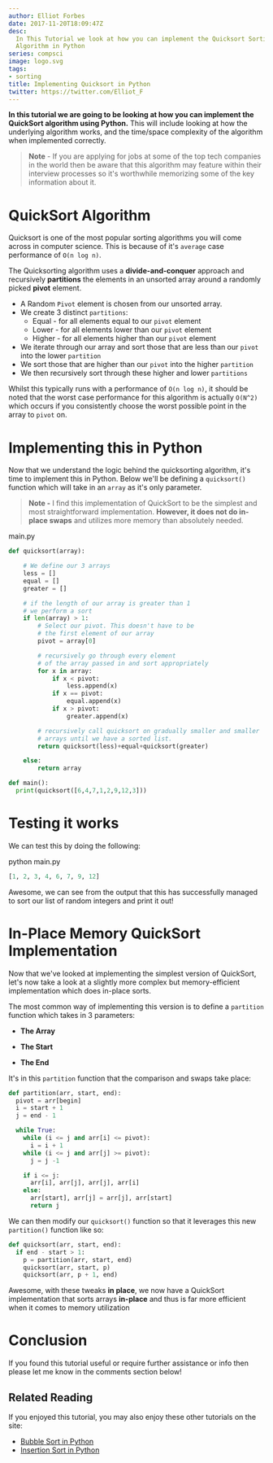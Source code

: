 ```yaml
---
author: Elliot Forbes
date: 2017-11-20T18:09:47Z
desc:
  In This Tutorial we look at how you can implement the Quicksort Sorting
  Algorithm in Python
series: compsci
image: logo.svg
tags:
- sorting
title: Implementing Quicksort in Python
twitter: https://twitter.com/Elliot_F
---
```


**In this tutorial we are going to be looking at how you can implement the QuickSort algorithm using Python.** This will include looking at how the underlying algorithm works, and the time/space complexity of the algorithm when implemented correctly.

> **Note** - If you are applying for jobs at some of the top tech companies in the world then be aware that this algorithm may feature within their interview processes so it's worthwhile memorizing some of the key information about it.

# QuickSort Algorithm

Quicksort is one of the most popular sorting algorithms you will come across in
computer science. This is because of it's `average` case performance of
`O(n log n)`.

The Quicksorting algorithm uses a **divide-and-conquer** approach and recursively **partitions** the elements in an unsorted array around a randomly picked **pivot**
element.

- A Random `Pivot` element is chosen from our unsorted array.
- We create 3 distinct `partitions`:
  - Equal - for all elements equal to our `pivot` element
  - Lower - for all elements lower than our `pivot` element
  - Higher - for all elements higher than our `pivot` element
- We iterate through our array and sort those that are less than our `pivot`
  into the lower `partition`
- We sort those that are higher than our `pivot` into the higher `partition`
- We then recursively sort through these higher and lower `partitions`

Whilst this typically runs with a performance of `O(n log n)`, it should be
noted that the worst case performance for this algorithm is actually `O(N^2)`
which occurs if you consistently choose the worst possible point in the array to
`pivot` on.

# Implementing this in Python

Now that we understand the logic behind the quicksorting algorithm, it's time to
implement this in Python. Below we'll be defining a `quicksort()` function which
will take in an `array` as it's only parameter.

> **Note -** I find this implementation of QuickSort to be the simplest and most straightforward implementation. **However, it does not do in-place swaps** and utilizes more memory than absolutely needed. 

<div class="filename"> main.py </div>

```py
def quicksort(array):

    # We define our 3 arrays
    less = []
    equal = []
    greater = []

    # if the length of our array is greater than 1
    # we perform a sort
    if len(array) > 1:
        # Select our pivot. This doesn't have to be
        # the first element of our array
        pivot = array[0]

        # recursively go through every element
        # of the array passed in and sort appropriately
        for x in array:
            if x < pivot:
                less.append(x)
            if x == pivot:
                equal.append(x)
            if x > pivot:
                greater.append(x)

        # recursively call quicksort on gradually smaller and smaller
        # arrays until we have a sorted list.
        return quicksort(less)+equal+quicksort(greater)

    else:
        return array

def main():
  print(quicksort([6,4,7,1,2,9,12,3]))
```

# Testing it works

We can test this by doing the following:

<div class="filename"> python main.py </div>

```py
[1, 2, 3, 4, 6, 7, 9, 12]
```

Awesome, we can see from the output that this has successfully managed to sort our list of random integers and print it out!

<Quiz question="What is the average time complexity of the Quick Sort Algorithm?" A="O(N)" B="O(N^2)" C="O(n log n)" correct="C" answer="C - The average case sorting complexity of Quick sort is O(n log n)"/>

# In-Place Memory QuickSort Implementation

Now that we've looked at implementing the simplest version of QuickSort, let's now take a look at a slightly more complex but memory-efficient implementation which does in-place sorts.

The most common way of implementing this version is to define a `partition` function which takes in 3 parameters:

- **The Array**

- **The Start**

- **The End**

It's in this `partition` function that the comparison and swaps take place:


```py
def partition(arr, start, end):
  pivot = arr[begin]
  i = start + 1
  j = end - 1

  while True:
    while (i <= j and arr[i] <= pivot):
      i = i + 1
    while (i <= j and arr[j] >= pivot):
      j = j -1

    if i <= j:
      arr[i], arr[j], arr[j], arr[i]
    else:
      arr[start], arr[j] = arr[j], arr[start]
      return j
```

We can then modify our `quicksort()` function so that it leverages this new `partition()` function like so:

```py
def quicksort(arr, start, end):
  if end - start > 1:
    p = partition(arr, start, end)
    quicksort(arr, start, p)
    quicksort(arr, p + 1, end)
```

Awesome, with these tweaks **in place**, we now have a QuickSort implementation that sorts arrays **in-place** and thus is far more efficient when it comes to memory utilization

# Conclusion

If you found this tutorial useful or require further assistance or info then
please let me know in the comments section below!

## Related Reading

If you enjoyed this tutorial, you may also enjoy these other tutorials on the site:

* [Bubble Sort in Python](/compsci/sorting/bubble-sort-in-python/)
* [Insertion Sort in Python](/compsci/sorting/insertion-sort-in-python/)